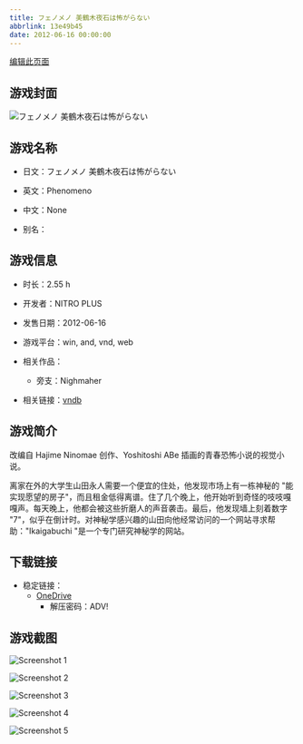 ```yaml
---
title: フェノメノ 美鶴木夜石は怖がらない
abbrlink: 13e49b45
date: 2012-06-16 00:00:00
---
```

[编辑此页面](https://github.com/ACG-3/ADV3-source/blob/main/source/_posts/games/%E3%83%95%E3%82%A7%E3%83%8E%E3%83%A1%E3%83%8E%20%E7%BE%8E%E9%B6%B4%E6%9C%A8%E5%A4%9C%E7%9F%B3%E3%81%AF%E6%80%96%E3%81%8C%E3%82%89%E3%81%AA%E3%81%84.md)

## 游戏封面

![フェノメノ 美鶴木夜石は怖がらない](https://pan.timero.xyz/onedrive/img_lib_001/%E3%83%95%E3%82%A7%E3%83%8E%E3%83%A1%E3%83%8E%20%E7%BE%8E%E9%B6%B4%E6%9C%A8%E5%A4%9C%E7%9F%B3%E3%81%AF%E6%80%96%E3%81%8C%E3%82%89%E3%81%AA%E3%81%84_cover.avif)


## 游戏名称

- 日文：フェノメノ 美鶴木夜石は怖がらない
- 英文：Phenomeno
- 中文：None

- 别名：


## 游戏信息

- 时长：2.55 h
- 开发者：NITRO PLUS
- 发售日期：2012-06-16
- 游戏平台：win, and, vnd, web
- 相关作品：
   - 旁支：Nighmaher

- 相关链接：[vndb](https://vndb.org/v10526)


## 游戏简介

改编自 Hajime Ninomae 创作、Yoshitoshi ABe 插画的青春恐怖小说的视觉小说。

离家在外的大学生山田永人需要一个便宜的住处，他发现市场上有一栋神秘的 "能实现愿望的房子"，而且租金低得离谱。住了几个晚上，他开始听到奇怪的吱吱嘎嘎声。每天晚上，他都会被这些折磨人的声音袭击。最后，他发现墙上刻着数字 "7"，似乎在倒计时。对神秘学感兴趣的山田向他经常访问的一个网站寻求帮助："Ikaigabuchi "是一个专门研究神秘学的网站。




## 下载链接

- 稳定链接：
    - [OneDrive](https://pan.timero.xyz/onedrive/adv_lib_001/%E3%83%95%E3%82%A7%E3%83%8E%E3%83%A1%E3%83%8E%20%E7%BE%8E%E9%B6%B4%E6%9C%A8%E5%A4%9C%E7%9F%B3%E3%81%AF%E6%80%96%E3%81%8C%E3%82%89%E3%81%AA%E3%81%84)
        - 解压密码：ADV!



## 游戏截图


![Screenshot 1](https://pan.timero.xyz/onedrive/img_lib_001/%E3%83%95%E3%82%A7%E3%83%8E%E3%83%A1%E3%83%8E%20%E7%BE%8E%E9%B6%B4%E6%9C%A8%E5%A4%9C%E7%9F%B3%E3%81%AF%E6%80%96%E3%81%8C%E3%82%89%E3%81%AA%E3%81%84_Screenshot_1.avif)

![Screenshot 2](https://pan.timero.xyz/onedrive/img_lib_001/%E3%83%95%E3%82%A7%E3%83%8E%E3%83%A1%E3%83%8E%20%E7%BE%8E%E9%B6%B4%E6%9C%A8%E5%A4%9C%E7%9F%B3%E3%81%AF%E6%80%96%E3%81%8C%E3%82%89%E3%81%AA%E3%81%84_Screenshot_2.avif)

![Screenshot 3](https://pan.timero.xyz/onedrive/img_lib_001/%E3%83%95%E3%82%A7%E3%83%8E%E3%83%A1%E3%83%8E%20%E7%BE%8E%E9%B6%B4%E6%9C%A8%E5%A4%9C%E7%9F%B3%E3%81%AF%E6%80%96%E3%81%8C%E3%82%89%E3%81%AA%E3%81%84_Screenshot_3.avif)

![Screenshot 4](https://pan.timero.xyz/onedrive/img_lib_001/%E3%83%95%E3%82%A7%E3%83%8E%E3%83%A1%E3%83%8E%20%E7%BE%8E%E9%B6%B4%E6%9C%A8%E5%A4%9C%E7%9F%B3%E3%81%AF%E6%80%96%E3%81%8C%E3%82%89%E3%81%AA%E3%81%84_Screenshot_4.avif)

![Screenshot 5](https://pan.timero.xyz/onedrive/img_lib_001/%E3%83%95%E3%82%A7%E3%83%8E%E3%83%A1%E3%83%8E%20%E7%BE%8E%E9%B6%B4%E6%9C%A8%E5%A4%9C%E7%9F%B3%E3%81%AF%E6%80%96%E3%81%8C%E3%82%89%E3%81%AA%E3%81%84_Screenshot_5.avif)

